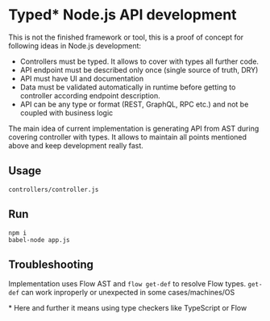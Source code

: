 # Typed* Node.js API development

This is not the finished framework or tool, this is a proof of concept for following ideas in Node.js development:

* Controllers must be typed. It allows to cover with types all further code.
* API endpoint must be described only once (single source of truth, DRY)
* API must have UI and documentation
* Data must be validated automatically in runtime before getting to controller according endpoint description.
* API can be any type or format (REST, GraphQL, RPC etc.) and not be coupled with business logic

The main idea of current implementation is generating API from AST during covering controller with types.
It allows to maintain all points mentioned above and keep development really fast.

## Usage

`controllers/controller.js`

## Run

```
npm i
babel-node app.js
```

## Troubleshooting

Implementation uses Flow AST and `flow get-def` to resolve Flow types. `get-def` can work inproperly or unexpected in some cases/machines/OS

\* Here and further it means using type checkers like TypeScript or Flow
